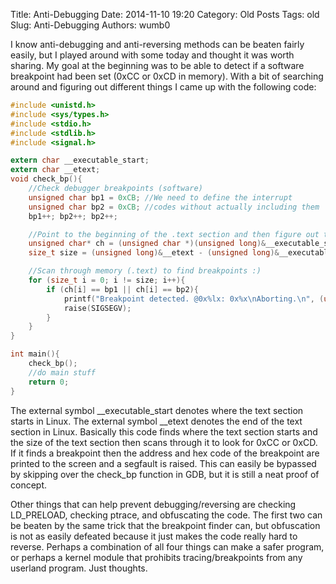 Title: Anti-Debugging
Date: 2014-11-10 19:20
Category: Old Posts
Tags: old
Slug: Anti-Debugging
Authors: wumb0

I know anti-debugging and anti-reversing methods can be beaten fairly easily, but I played around with some today and thought it was worth sharing. My goal at the beginning was to be able to detect if a software breakpoint had been set (0xCC or 0xCD in memory). With a bit of searching around and figuring out different things I came up with the following code:

```c
#include <unistd.h>
#include <sys/types.h>
#include <stdio.h>
#include <stdlib.h>
#include <signal.h>

extern char __executable_start;
extern char __etext;
void check_bp(){
    //Check debugger breakpoints (software)
    unsigned char bp1 = 0xCB; //We need to define the interrupt
    unsigned char bp2 = 0xCB; //codes without actually including them
    bp1++; bp2++; bp2++;

    //Point to the beginning of the .text section and then figure out the size
    unsigned char* ch = (unsigned char *)(unsigned long)&__executable_start;
    size_t size = (unsigned long)&__etext - (unsigned long)&__executable_start;

    //Scan through memory (.text) to find breakpoints :)
    for (size_t i = 0; i != size; i++){
        if (ch[i] == bp1 || ch[i] == bp2){
            printf("Breakpoint detected. @0x%lx: 0x%x\nAborting.\n", (unsigned long)&ch[i], ch[i]);
            raise(SIGSEGV);
        }
    }
}

int main(){
    check_bp();
    //do main stuff
    return 0;
}
```

The external symbol __executable_start denotes where the text section starts in Linux. The external symbol __etext denotes the end of the text section in Linux. Basically this code finds where the text section starts and the size of the text section then scans through it to look for 0xCC or 0xCD. If it finds a breakpoint then the address and hex code of the breakpoint are printed to the screen and a segfault is raised. 
This can easily be bypassed by skipping over the check_bp function in GDB, but it is still a neat proof of concept.

Other things that can help prevent debugging/reversing are checking LD_PRELOAD, checking ptrace, and obfuscating the code. The first two can be beaten by the same trick that the breakpoint finder can, but obfuscation is not as easily defeated because it just makes the code really hard to reverse. Perhaps a combination of all four things can make a safer program, or perhaps a kernel module that prohibits tracing/breakpoints from any userland program. Just thoughts.


